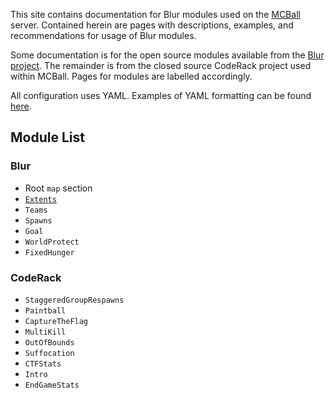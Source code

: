 This site contains documentation for Blur modules used on the [MCBall](https://mcball.net) server. Contained herein are pages with descriptions, examples, and recommendations for usage of Blur modules.

Some documentation is for the open source modules available from the [Blur project](https://github.com/BlurEngine/Blur). The remainder is from the closed source CodeRack project used within MCBall. Pages for modules are labelled accordingly.

All configuration uses YAML. Examples of YAML formatting can be found [here](YAML-Basics.md).

## Module List
### Blur
- Root `map` section
- [`Extents`](modules/Extents.md)
- `Teams`
- `Spawns`
- `Goal`
- `WorldProtect`
- `FixedHunger`

### CodeRack
- `StaggeredGroupRespawns`
- `Paintball`
- `CaptureTheFlag`
- `MultiKill`
- `OutOfBounds`
- `Suffocation`
- `CTFStats`
- `Intro`
- `EndGameStats`
